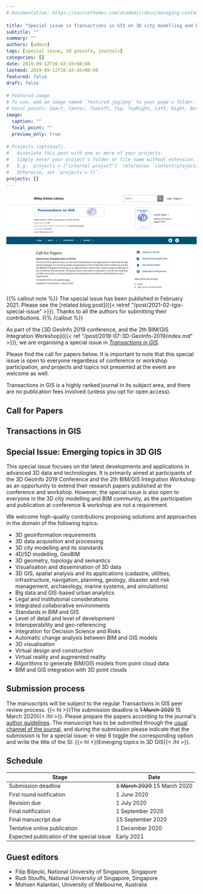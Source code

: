 ```yaml
---
# Documentation: https://sourcethemes.com/academic/docs/managing-content/

title: "Special issue in Transactions in GIS on 3D city modelling and BIM"
subtitle: ""
summary: ""
authors: [admin]
tags: [special issue, 3d geoinfo, journals]
categories: []
date: 2019-09-12T16:43:45+08:00
lastmod: 2019-09-12T16:43:45+08:00
featured: false
draft: false

# Featured image
# To use, add an image named `featured.jpg/png` to your page's folder.
# Focal points: Smart, Center, TopLeft, Top, TopRight, Left, Right, BottomLeft, Bottom, BottomRight.
image:
  caption: ""
  focal_point: ""
  preview_only: true

# Projects (optional).
#   Associate this post with one or more of your projects.
#   Simply enter your project's folder or file name without extension.
#   E.g. `projects = ["internal-project"]` references `content/project/deep-learning/index.md`.
#   Otherwise, set `projects = []`.
projects: []
---
```


![](featured.png)

{{% callout note %}}
The special issue has been published in February 2021.
Please see the [related blog post]({{< relref "/post/2021-02-tgis-special-issue" >}}).
Thanks to all the authors for submitting their contributions.
{{% /callout %}}

As part of the [3D GeoInfo 2019 conference, and the 2th BIM/GIS Integration Workshop]({{< ref "/post/2019-07-3D-GeoInfo-2019/index.md" >}}), we are organising a special issue in [_Transactions in GIS_](https://onlinelibrary.wiley.com/journal/14679671).

Please find the call for papers below.
It is important to note that this special issue is open to everyone regardless of conference or workshop participation, and projects and topics not presented at the event are welcome as well.

Transactions in GIS is a highly ranked journal in its subject area, and there are no publication fees involved (unless you opt for open access).

## Call for Papers

## Transactions in GIS

## Special Issue: Emerging topics in 3D GIS


This special issue focuses on the latest developments and applications in advanced 3D data and technologies.
It is primarily aimed at participants of the 3D GeoInfo 2019 Conference and the 2th BIM/GIS Integration Workshop as an opportunity to extend their research papers published at the conference and workshop.
However, the special issue is also open to everyone in the 3D city modelling and BIM community, as the participation and publication at conference & workshop are not a requirement.

We welcome high-quality contributions proposing solutions and approaches in the domain of the following topics:

* 3D geoinformation requirements
* 3D data acquisition and processing
* 3D city modelling and its standards
* 4D/5D modelling, GeoBIM
* 3D geometry, topology and semantics
* Visualisation and dissemination of 3D data
* 3D GIS, spatial analysis and its applications (cadastre, utilities, infrastructure, navigation, planning, geology, disaster and risk management, archaeology, marine systems, and simulations)
* Big data and GIS-based urban analytics
* Legal and institutional considerations
* Integrated collaborative environments
* Standards in BIM and GIS
* Level of detail and level of development
* Interoperability and geo-referencing
* Integration for Decision Science and Risks
* Automatic change analysis between BIM and GIS models
* 3D visualisation
* Virtual design and construction
* Virtual reality and augmented reality
* Algorithms to generate BIM/GIS models from point cloud data
* BIM and GIS integration with 3D point clouds

## Submission process

The manuscripts will be subject to the regular Transactions in GIS peer review process.
{{< hl >}}The submission deadline is ~~1 March 2020~~ 15 March 2020{{< /hl >}}.
Please prepare the papers according to the journal's [author guidelines](https://onlinelibrary.wiley.com/page/journal/14679671/homepage/forauthors.html).
The manuscript has to be submitted through the [usual channel of the journal](https://mc.manuscriptcentral.com/tgis), and during the submission please indicate that the submission is for a special issue: in step 6 toggle the corresponding option and write the title of the SI: {{< hl >}}Emerging topics in 3D GIS{{< /hl >}}.


## Schedule

| Stage | Date |
| ------------------| ------------------------------ |
| Submission deadline | ~~1 March 2020~~ 15 March 2020 |
| First round notification | 1 June 2020 |
| Revision due | 1 July 2020 |
| Final notification | 1 September 2020 |
| Final manuscript due | 15 September 2020 |
| Tentative online publication | 1 December 2020 |
| Expected publication of the special issue | Early 2021 |


## Guest editors

* Filip Biljecki, National University of Singapore, Singapore
* Rudi Stouffs, National University of Singapore, Singapore
* Mohsen Kalantari, University of Melbourne, Australia
